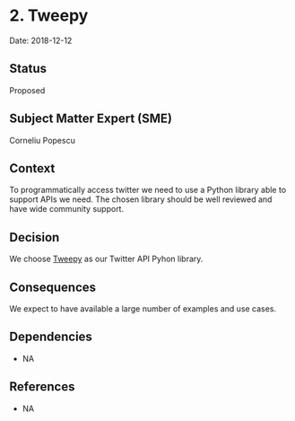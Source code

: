 # 2. Tweepy

Date: 2018-12-12

## Status

Proposed

## Subject Matter Expert (SME)

Corneliu Popescu

## Context

To programmatically access twitter we need to use a Python library able to support APIs we need. The chosen library should be well reviewed and have wide community support.

## Decision

We choose [Tweepy](https://github.com/tweepy/tweepy) as our Twitter API Pyhon library.

## Consequences

We expect to have available a large number of examples and use cases.

## Dependencies

- NA

## References

- NA
